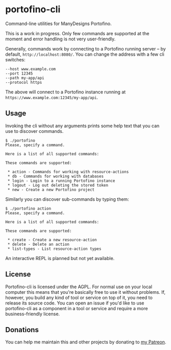# portofino-cli
Command-line utilities for ManyDesigns Portofino.

This is a work in progress. Only few commands are supported at the moment and error handling is not very user-friendly.

Generally, commands work by connecting to a Portofino running server – by default, `http://localhost:8080/`. You can change the address with a few cli switches:
```
--host www.example.com
--port 12345
--path my-app/api
--protocol https
```
The above will connect to a Portofino instance running at `https://www.example.com:12345/my-app/api`.

## Usage
Invoking the cli without any arguments prints some help text that you can use to discover commands.
```
$ ./portofino
Please, specify a command.

Here is a list of all supported commands:

These commands are supported:

 * action - Commands for working with resource-actions
 * db - Commands for working with databases
 * login - Login to a running Portofino instance
 * logout - Log out deleting the stored token
 * new - Create a new Portofino project
 ```
 
Similarly you can discover sub-commands by typing them:
```
$ ./portofino action
Please, specify a command.

Here is a list of all supported commands:

These commands are supported:

 * create - Create a new resource-action
 * delete - Delete an action
 * list-types - List resource-action types
 ```

An interactive REPL is planned but not yet available.
 
## License
 
Portofino-cli is licensed under the AGPL. For normal use on your local computer this means that you're basically free to use it without problems. If, however, you build any kind of tool or service on top of it, you need to release its source code.
You can open an issue if you'd like to use portofino-cli as a component in a tool or service and require a more business-friendly license.
 
## Donations

You can help me maintain this and other projects by donating to [my Patreon](https://www.patreon.com/alessiostalla).
